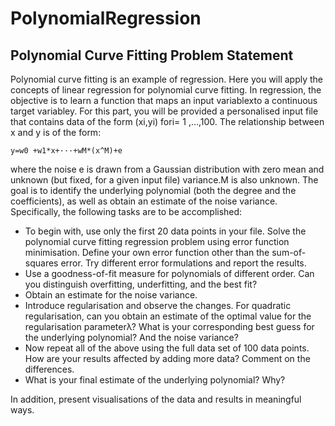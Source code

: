 # PolynomialRegression

## Polynomial Curve Fitting Problem Statement

Polynomial curve fitting is an example of regression. Here you will apply the concepts of linear regression for
polynomial curve fitting. In regression, the objective is to learn a function that maps an input variablexto a
continuous target variabley.
For this part, you will be provided a personalised input file that contains data of the form (xi,yi) fori=
1 ,...,100. The relationship between x and y is of the form:

```
y=w0 +w1*x+···+wM*(x^M)+e
```
where the noise e is drawn from a Gaussian distribution with zero mean and unknown (but fixed, for a given
input file) variance.M is also unknown. The goal is to identify the underlying polynomial (both the degree and the coefficients), as well
as obtain an estimate of the noise variance.
Specifically, the following tasks are to be accomplished:

- To begin with, use only the first 20 data points in your file. Solve the polynomial curve fitting regression
    problem using error function minimisation. Define your own error function other than the sum-of-squares
    error. Try different error formulations and report the results.
- Use a goodness-of-fit measure for polynomials of different order. Can you distinguish overfitting, underfitting,
    and the best fit?
- Obtain an estimate for the noise variance.
- Introduce regularisation and observe the changes. For quadratic regularisation, can you obtain an estimate
    of the optimal value for the regularisation parameterλ? What is your corresponding best guess for the
    underlying polynomial? And the noise variance?
- Now repeat all of the above using the full data set of 100 data points. How are your results affected by
    adding more data? Comment on the differences.
- What is your final estimate of the underlying polynomial? Why?

In addition, present visualisations of the data and results in meaningful ways.
